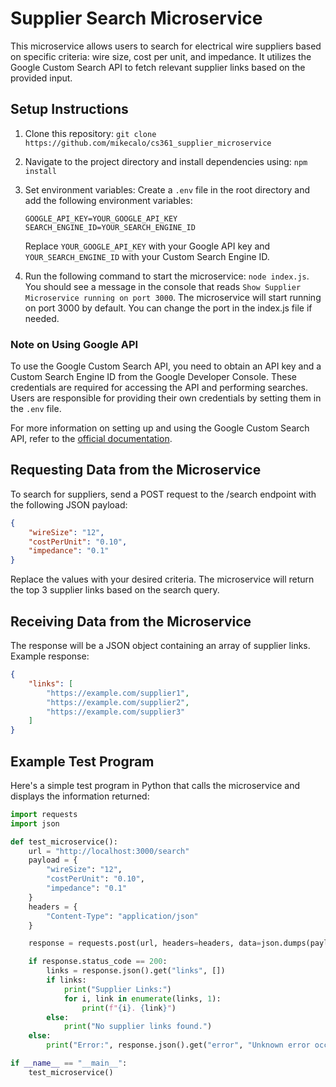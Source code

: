 # Supplier Search Microservice

This microservice allows users to search for electrical wire suppliers based on specific criteria: wire size, cost per unit, and impedance. It utilizes the Google Custom Search API to fetch relevant supplier links based on the provided input.

## Setup Instructions

1. Clone this repository: `git clone https://github.com/mikecalo/cs361_supplier_microservice`
2. Navigate to the project directory and install dependencies using: `npm install`
3. Set environment variables: Create a `.env` file in the root directory and add the following environment variables:

    ```plaintext
    GOOGLE_API_KEY=YOUR_GOOGLE_API_KEY
    SEARCH_ENGINE_ID=YOUR_SEARCH_ENGINE_ID
    ```

    Replace `YOUR_GOOGLE_API_KEY` with your Google API key and `YOUR_SEARCH_ENGINE_ID` with your Custom Search Engine ID.

4. Run the following command to start the microservice: `node index.js`. You should see a message in the console that reads `Show Supplier Microservice running on port 3000`. The microservice will start running on port 3000 by default. You can change the port in the index.js file if needed.

### Note on Using Google API

To use the Google Custom Search API, you need to obtain an API key and a Custom Search Engine ID from the Google Developer Console. These credentials are required for accessing the API and performing searches. Users are responsible for providing their own credentials by setting them in the `.env` file.

For more information on setting up and using the Google Custom Search API, refer to the [official documentation](https://developers.google.com/custom-search/v1/overview).


## Requesting Data from the Microservice

To search for suppliers, send a POST request to the /search endpoint with the following JSON payload:

```JSON
{
    "wireSize": "12",
    "costPerUnit": "0.10",
    "impedance": "0.1"
}
```

Replace the values with your desired criteria. The microservice will return the top 3 supplier links based on the search query.

## Receiving Data from the Microservice

The response will be a JSON object containing an array of supplier links. Example response:

```JSON
{
    "links": [
        "https://example.com/supplier1",
        "https://example.com/supplier2",
        "https://example.com/supplier3"
    ]
}
```

## Example Test Program

Here's a simple test program in Python that calls the microservice and displays the information returned:

```python
import requests
import json

def test_microservice():
    url = "http://localhost:3000/search"
    payload = {
        "wireSize": "12",
        "costPerUnit": "0.10",
        "impedance": "0.1"
    }
    headers = {
        "Content-Type": "application/json"
    }

    response = requests.post(url, headers=headers, data=json.dumps(payload))

    if response.status_code == 200:
        links = response.json().get("links", [])
        if links:
            print("Supplier Links:")
            for i, link in enumerate(links, 1):
                print(f"{i}. {link}")
        else:
            print("No supplier links found.")
    else:
        print("Error:", response.json().get("error", "Unknown error occurred"))

if __name__ == "__main__":
    test_microservice()

```






